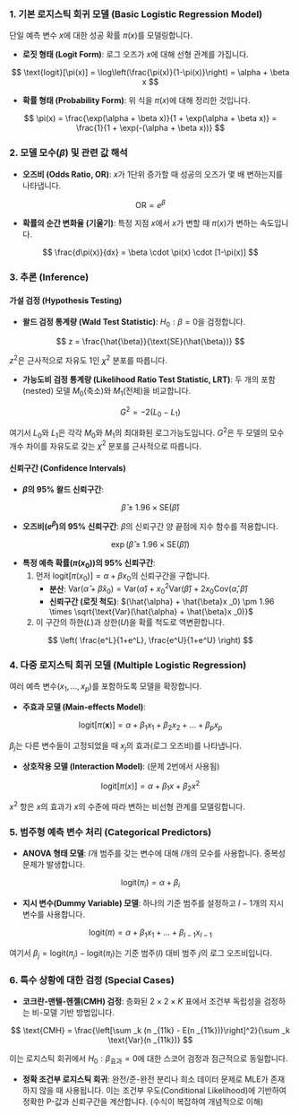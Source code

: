 ### **1. 기본 로지스틱 회귀 모델 (Basic Logistic Regression Model)**

단일 예측 변수 $x$에 대한 성공 확률 $\pi(x)$를 모델링합니다.

*   **로짓 형태 (Logit Form)**: 로그 오즈가 $x$에 대해 선형 관계를 가집니다.

$$ \text{logit}[\pi(x)] = \log\left(\frac{\pi(x)}{1-\pi(x)}\right) = \alpha + \beta x $$

*   **확률 형태 (Probability Form)**: 위 식을 $\pi(x)$에 대해 정리한 것입니다.

$$ \pi(x) = \frac{\exp(\alpha + \beta x)}{1 + \exp(\alpha + \beta x)} = \frac{1}{1 + \exp(-(\alpha + \beta x))} $$

### **2. 모델 모수($\beta$) 및 관련 값 해석**

*   **오즈비 (Odds Ratio, OR)**: $x$가 1단위 증가할 때 성공의 오즈가 몇 배 변하는지를 나타냅니다.

$$ \text{OR} = e^\beta $$

*   **확률의 순간 변화율 (기울기)**: 특정 지점 $x$에서 $x$가 변할 때 $\pi(x)$가 변하는 속도입니다.

$$ \frac{d\pi(x)}{dx} = \beta \cdot \pi(x) \cdot [1-\pi(x)] $$

### **3. 추론 (Inference)**

#### **가설 검정 (Hypothesis Testing)**

*   **왈드 검정 통계량 (Wald Test Statistic)**: $H _0: \beta = 0$을 검정합니다.

$$ z = \frac{\hat{\beta}}{\text{SE}(\hat{\beta})} $$

$z^2$은 근사적으로 자유도 1인 $\chi^2$ 분포를 따릅니다.

*   **가능도비 검정 통계량 (Likelihood Ratio Test Statistic, LRT)**: 두 개의 포함(nested) 모델 $M _0$(축소)와 $M _1$(전체)을 비교합니다.

$$ G^2 = -2(L _0 - L _1) $$

여기서 $L _0$와 $L _1$은 각각 $M _0$와 $M _1$의 최대화된 로그가능도입니다. $G^2$은 두 모델의 모수 개수 차이를 자유도로 갖는 $\chi^2$ 분포를 근사적으로 따릅니다.

#### **신뢰구간 (Confidence Intervals)**

*   **$\beta$의 95% 왈드 신뢰구간**:

$$ \hat{\beta} \pm 1.96 \times \text{SE}(\hat{\beta}) $$

*   **오즈비($e^\beta$)의 95% 신뢰구간**: $\beta$의 신뢰구간 양 끝점에 지수 함수를 적용합니다.

$$ \exp\left( \hat{\beta} \pm 1.96 \times \text{SE}(\hat{\beta}) \right) $$

*   **특정 예측 확률($\pi(x _0)$)의 95% 신뢰구간**:
    1.  먼저 $\text{logit}[\pi(x _0)] = \alpha + \beta x _0$의 신뢰구간을 구합니다.
        *   **분산**: $\text{Var}(\hat{\alpha} + \hat{\beta}x _0) = \text{Var}(\hat{\alpha}) + x _0^2 \text{Var}(\hat{\beta}) + 2x _0 \text{Cov}(\hat{\alpha}, \hat{\beta})$
        *   **신뢰구간 (로짓 척도)**: $(\hat{\alpha} + \hat{\beta}x _0) \pm 1.96 \times \sqrt{\text{Var}(\hat{\alpha} + \hat{\beta}x _0)}$
    2.  이 구간의 하한($L$)과 상한($U$)을 확률 척도로 역변환합니다.

$$ \left( \frac{e^L}{1+e^L}, \frac{e^U}{1+e^U} \right) $$


### **4. 다중 로지스틱 회귀 모델 (Multiple Logistic Regression)**

여러 예측 변수($x _1, \dots, x _p$)를 포함하도록 모델을 확장합니다.

*   **주효과 모델 (Main-effects Model)**:

$$ \text{logit}[\pi(\mathbf{x})] = \alpha + \beta _1 x _1 + \beta _2 x _2 + \dots + \beta _p x _p $$

$\beta _j$는 다른 변수들이 고정되었을 때 $x _j$의 효과(로그 오즈비)를 나타냅니다.

*   **상호작용 모델 (Interaction Model)**: (문제 2번에서 사용됨)

$$ \text{logit}[\pi(x)] = \alpha + \beta _1 x + \beta _2 x^2 $$

$x^2$ 항은 $x$의 효과가 $x$의 수준에 따라 변하는 비선형 관계를 모델링합니다.

### **5. 범주형 예측 변수 처리 (Categorical Predictors)**

*   **ANOVA 형태 모델**: $I$개 범주를 갖는 변수에 대해 $I$개의 모수를 사용합니다. 중복성 문제가 발생합니다.

$$ \text{logit}(\pi _i) = \alpha + \beta _i $$

*   **지시 변수(Dummy Variable) 모델**: 하나의 기준 범주를 설정하고 $I-1$개의 지시 변수를 사용합니다.

$$ \text{logit}(\pi) = \alpha + \beta _1 x _1 + \dots + \beta _{I-1}x _{I-1} $$

여기서 $\beta _j = \text{logit}(\pi _j) - \text{logit}(\pi _I)$는 기준 범주($I$) 대비 범주 $j$의 로그 오즈비입니다.

### **6. 특수 상황에 대한 검정 (Special Cases)**

*   **코크란-맨텔-헨젤(CMH) 검정**: 층화된 $2 \times 2 \times K$ 표에서 조건부 독립성을 검정하는 비-모델 기반 방법입니다.

$$ \text{CMH} = \frac{\left[\sum _k (n _{11k} - E(n _{11k}))\right]^2}{\sum _k \text{Var}(n _{11k})} $$

이는 로지스틱 회귀에서 $H _0: \beta _{\text{효과}}=0$에 대한 스코어 검정과 점근적으로 동일합니다.

*   **정확 조건부 로지스틱 회귀**: 완전/준-완전 분리나 희소 데이터 문제로 MLE가 존재하지 않을 때 사용됩니다. 이는 조건부 우도(Conditional Likelihood)에 기반하여 정확한 P-값과 신뢰구간을 계산합니다. (수식이 복잡하여 개념적으로 이해)
